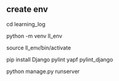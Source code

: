## create env
cd learning_log

python -m venv ll_env

source ll_env/bin/activate

pip install Django pylint yapf pylint_django

python manage.py runserver

